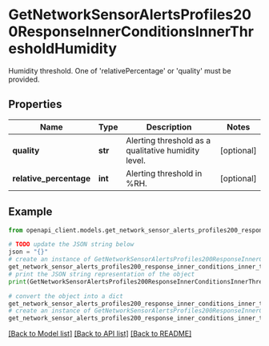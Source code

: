 # GetNetworkSensorAlertsProfiles200ResponseInnerConditionsInnerThresholdHumidity

Humidity threshold. One of 'relativePercentage' or 'quality' must be provided.

## Properties

Name | Type | Description | Notes
------------ | ------------- | ------------- | -------------
**quality** | **str** | Alerting threshold as a qualitative humidity level. | [optional] 
**relative_percentage** | **int** | Alerting threshold in %RH. | [optional] 

## Example

```python
from openapi_client.models.get_network_sensor_alerts_profiles200_response_inner_conditions_inner_threshold_humidity import GetNetworkSensorAlertsProfiles200ResponseInnerConditionsInnerThresholdHumidity

# TODO update the JSON string below
json = "{}"
# create an instance of GetNetworkSensorAlertsProfiles200ResponseInnerConditionsInnerThresholdHumidity from a JSON string
get_network_sensor_alerts_profiles200_response_inner_conditions_inner_threshold_humidity_instance = GetNetworkSensorAlertsProfiles200ResponseInnerConditionsInnerThresholdHumidity.from_json(json)
# print the JSON string representation of the object
print(GetNetworkSensorAlertsProfiles200ResponseInnerConditionsInnerThresholdHumidity.to_json())

# convert the object into a dict
get_network_sensor_alerts_profiles200_response_inner_conditions_inner_threshold_humidity_dict = get_network_sensor_alerts_profiles200_response_inner_conditions_inner_threshold_humidity_instance.to_dict()
# create an instance of GetNetworkSensorAlertsProfiles200ResponseInnerConditionsInnerThresholdHumidity from a dict
get_network_sensor_alerts_profiles200_response_inner_conditions_inner_threshold_humidity_from_dict = GetNetworkSensorAlertsProfiles200ResponseInnerConditionsInnerThresholdHumidity.from_dict(get_network_sensor_alerts_profiles200_response_inner_conditions_inner_threshold_humidity_dict)
```
[[Back to Model list]](../README.md#documentation-for-models) [[Back to API list]](../README.md#documentation-for-api-endpoints) [[Back to README]](../README.md)


